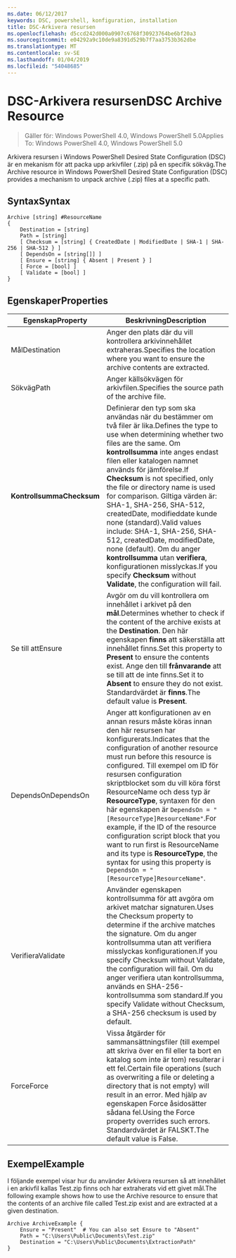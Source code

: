 ```yaml
---
ms.date: 06/12/2017
keywords: DSC, powershell, konfiguration, installation
title: DSC-Arkivera resursen
ms.openlocfilehash: d5ccd242d000a0907c6768f30923764be6bf20a3
ms.sourcegitcommit: e04292a9c10de9a8391d529b7f7aa3753b362dbe
ms.translationtype: MT
ms.contentlocale: sv-SE
ms.lasthandoff: 01/04/2019
ms.locfileid: "54048685"
---
```

# <a name="dsc-archive-resource"></a><span data-ttu-id="6cec0-103">DSC-Arkivera resursen</span><span class="sxs-lookup"><span data-stu-id="6cec0-103">DSC Archive Resource</span></span>

> <span data-ttu-id="6cec0-104">Gäller för: Windows PowerShell 4.0, Windows PowerShell 5.0</span><span class="sxs-lookup"><span data-stu-id="6cec0-104">Applies To: Windows PowerShell 4.0, Windows PowerShell 5.0</span></span>

<span data-ttu-id="6cec0-105">Arkivera resursen i Windows PowerShell Desired State Configuration (DSC) är en mekanism för att packa upp arkivfiler (.zip) på en specifik sökväg.</span><span class="sxs-lookup"><span data-stu-id="6cec0-105">The Archive resource in Windows PowerShell Desired State Configuration (DSC) provides a mechanism to unpack archive (.zip) files at a specific path.</span></span>

## <a name="syntax"></a><span data-ttu-id="6cec0-106">Syntax</span><span class="sxs-lookup"><span data-stu-id="6cec0-106">Syntax</span></span>
```MOF
Archive [string] #ResourceName
{
    Destination = [string]
    Path = [string]
    [ Checksum = [string] { CreatedDate | ModifiedDate | SHA-1 | SHA-256 | SHA-512 } ]
    [ DependsOn = [string[]] ]
    [ Ensure = [string] { Absent | Present } ]
    [ Force = [bool] ]
    [ Validate = [bool] ]
}
```

## <a name="properties"></a><span data-ttu-id="6cec0-107">Egenskaper</span><span class="sxs-lookup"><span data-stu-id="6cec0-107">Properties</span></span>

|  <span data-ttu-id="6cec0-108">Egenskap</span><span class="sxs-lookup"><span data-stu-id="6cec0-108">Property</span></span>  |  <span data-ttu-id="6cec0-109">Beskrivning</span><span class="sxs-lookup"><span data-stu-id="6cec0-109">Description</span></span>   |
|---|---|
| <span data-ttu-id="6cec0-110">Mål</span><span class="sxs-lookup"><span data-stu-id="6cec0-110">Destination</span></span>| <span data-ttu-id="6cec0-111">Anger den plats där du vill kontrollera arkivinnehållet extraheras.</span><span class="sxs-lookup"><span data-stu-id="6cec0-111">Specifies the location where you want to ensure the archive contents are extracted.</span></span>|
| <span data-ttu-id="6cec0-112">Sökväg</span><span class="sxs-lookup"><span data-stu-id="6cec0-112">Path</span></span>| <span data-ttu-id="6cec0-113">Anger källsökvägen för arkivfilen.</span><span class="sxs-lookup"><span data-stu-id="6cec0-113">Specifies the source path of the archive file.</span></span>|
| <span data-ttu-id="6cec0-114">__Kontrollsumma__</span><span class="sxs-lookup"><span data-stu-id="6cec0-114">__Checksum__</span></span>| <span data-ttu-id="6cec0-115">Definierar den typ som ska användas när du bestämmer om två filer är lika.</span><span class="sxs-lookup"><span data-stu-id="6cec0-115">Defines the type to use when determining whether two files are the same.</span></span> <span data-ttu-id="6cec0-116">Om __kontrollsumma__ inte anges endast filen eller katalogen namnet används för jämförelse.</span><span class="sxs-lookup"><span data-stu-id="6cec0-116">If __Checksum__ is not specified, only the file or directory name is used for comparison.</span></span> <span data-ttu-id="6cec0-117">Giltiga värden är: SHA-1, SHA-256, SHA-512, createdDate, modifieddate kunde none (standard).</span><span class="sxs-lookup"><span data-stu-id="6cec0-117">Valid values include: SHA-1, SHA-256, SHA-512, createdDate, modifiedDate, none (default).</span></span> <span data-ttu-id="6cec0-118">Om du anger __kontrollsumma__ utan __verifiera__, konfigurationen misslyckas.</span><span class="sxs-lookup"><span data-stu-id="6cec0-118">If you specify __Checksum__ without __Validate__, the configuration will fail.</span></span>|
| <span data-ttu-id="6cec0-119">Se till att</span><span class="sxs-lookup"><span data-stu-id="6cec0-119">Ensure</span></span>| <span data-ttu-id="6cec0-120">Avgör om du vill kontrollera om innehållet i arkivet på den __mål__.</span><span class="sxs-lookup"><span data-stu-id="6cec0-120">Determines whether to check if the content of the archive exists at the __Destination__.</span></span> <span data-ttu-id="6cec0-121">Den här egenskapen __finns__ att säkerställa att innehållet finns.</span><span class="sxs-lookup"><span data-stu-id="6cec0-121">Set this property to __Present__ to ensure the contents exist.</span></span> <span data-ttu-id="6cec0-122">Ange den till __frånvarande__ att se till att de inte finns.</span><span class="sxs-lookup"><span data-stu-id="6cec0-122">Set it to __Absent__ to ensure they do not exist.</span></span> <span data-ttu-id="6cec0-123">Standardvärdet är __finns__.</span><span class="sxs-lookup"><span data-stu-id="6cec0-123">The default value is __Present__.</span></span>|
| <span data-ttu-id="6cec0-124">DependsOn</span><span class="sxs-lookup"><span data-stu-id="6cec0-124">DependsOn</span></span> | <span data-ttu-id="6cec0-125">Anger att konfigurationen av en annan resurs måste köras innan den här resursen har konfigurerats.</span><span class="sxs-lookup"><span data-stu-id="6cec0-125">Indicates that the configuration of another resource must run before this resource is configured.</span></span> <span data-ttu-id="6cec0-126">Till exempel om ID för resursen configuration skriptblocket som du vill köra först ResourceName och dess typ är __ResourceType__, syntaxen för den här egenskapen är `DependsOn = "[ResourceType]ResourceName"`.</span><span class="sxs-lookup"><span data-stu-id="6cec0-126">For example, if the ID of the resource configuration script block that you want to run first is ResourceName and its type is __ResourceType__, the syntax for using this property is `DependsOn = "[ResourceType]ResourceName"`.</span></span>|
| <span data-ttu-id="6cec0-127">Verifiera</span><span class="sxs-lookup"><span data-stu-id="6cec0-127">Validate</span></span>| <span data-ttu-id="6cec0-128">Använder egenskapen kontrollsumma för att avgöra om arkivet matchar signaturen.</span><span class="sxs-lookup"><span data-stu-id="6cec0-128">Uses the Checksum property to determine if the archive matches the signature.</span></span> <span data-ttu-id="6cec0-129">Om du anger kontrollsumma utan att verifiera misslyckas konfigurationen.</span><span class="sxs-lookup"><span data-stu-id="6cec0-129">If you specify Checksum without Validate, the configuration will fail.</span></span> <span data-ttu-id="6cec0-130">Om du anger verifiera utan kontrollsumma, används en SHA-256-kontrollsumma som standard.</span><span class="sxs-lookup"><span data-stu-id="6cec0-130">If you specify Validate without Checksum, a SHA-256 checksum is used by default.</span></span>|
| <span data-ttu-id="6cec0-131">Force</span><span class="sxs-lookup"><span data-stu-id="6cec0-131">Force</span></span>| <span data-ttu-id="6cec0-132">Vissa åtgärder för sammansättningsfiler (till exempel att skriva över en fil eller ta bort en katalog som inte är tom) resulterar i ett fel.</span><span class="sxs-lookup"><span data-stu-id="6cec0-132">Certain file operations (such as overwriting a file or deleting a directory that is not empty) will result in an error.</span></span> <span data-ttu-id="6cec0-133">Med hjälp av egenskapen Force åsidosätter sådana fel.</span><span class="sxs-lookup"><span data-stu-id="6cec0-133">Using the Force property overrides such errors.</span></span> <span data-ttu-id="6cec0-134">Standardvärdet är FALSKT.</span><span class="sxs-lookup"><span data-stu-id="6cec0-134">The default value is False.</span></span>|

## <a name="example"></a><span data-ttu-id="6cec0-135">Exempel</span><span class="sxs-lookup"><span data-stu-id="6cec0-135">Example</span></span>

<span data-ttu-id="6cec0-136">I följande exempel visar hur du använder Arkivera resursen så att innehållet i en arkivfil kallas Test.zip finns och har extraherats vid ett givet mål.</span><span class="sxs-lookup"><span data-stu-id="6cec0-136">The following example shows how to use the Archive resource to ensure that the contents of an archive file called Test.zip exist and are extracted at a given destination.</span></span>

```
Archive ArchiveExample {
    Ensure = "Present"  # You can also set Ensure to "Absent"
    Path = "C:\Users\Public\Documents\Test.zip"
    Destination = "C:\Users\Public\Documents\ExtractionPath"
}
```